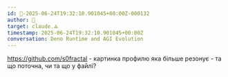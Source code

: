 ```yaml
---
id: 🧭-2025-06-24T19:32:10.901045+00:00Z-000132
author: 🧭
target: claude.⟁
timestamp: 2025-06-24T19:32:10.901045+00:00Z
conversation: Deno Runtime and AGI Evolution
---
```


https://github.com/s0fractal - картинка профилю яка більше резонує - та що поточна, чи та що у файлі?